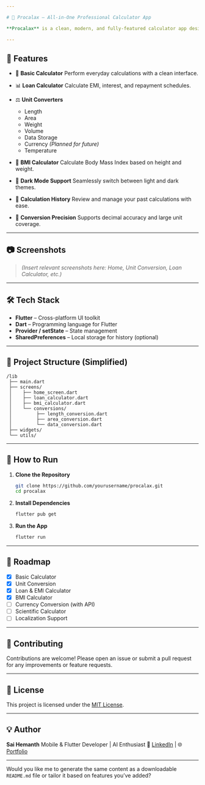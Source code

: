 ```yaml
---

# 📱 Procalax – All-in-One Professional Calculator App

**Procalax** is a clean, modern, and fully-featured calculator app designed to handle a wide range of calculations — from simple arithmetic to complex unit conversions. Built using **Flutter**, this app is tailored for professionals, students, and everyday users who value both utility and user experience.

---
```


## 🚀 Features

* 🧮 **Basic Calculator**
  Perform everyday calculations with a clean interface.

* 📊 **Loan Calculator**
  Calculate EMI, interest, and repayment schedules.

* ⚖️ **Unit Converters**

  * Length
  * Area
  * Weight
  * Volume
  * Data Storage
  * Currency *(Planned for future)*
  * Temperature

* 🧠 **BMI Calculator**
  Calculate Body Mass Index based on height and weight.

* 🎨 **Dark Mode Support**
  Seamlessly switch between light and dark themes.

* 🧾 **Calculation History**
  Review and manage your past calculations with ease.

* 📏 **Conversion Precision**
  Supports decimal accuracy and large unit coverage.

---

## 📷 Screenshots

> *(Insert relevant screenshots here: Home, Unit Conversion, Loan Calculator, etc.)*

---

## 🛠️ Tech Stack

* **Flutter** – Cross-platform UI toolkit
* **Dart** – Programming language for Flutter
* **Provider / setState** – State management
* **SharedPreferences** – Local storage for history (optional)

---

## 📁 Project Structure (Simplified)

```
/lib
 ├── main.dart
 ├── screens/
 │    ├── home_screen.dart
 │    ├── loan_calculator.dart
 │    ├── bmi_calculator.dart
 │    └── conversions/
 │         ├── length_conversion.dart
 │         ├── area_conversion.dart
 │         └── data_conversion.dart
 ├── widgets/
 └── utils/
```

---

## 🧪 How to Run

1. **Clone the Repository**

   ```bash
   git clone https://github.com/yourusername/procalax.git
   cd procalax
   ```

2. **Install Dependencies**

   ```bash
   flutter pub get
   ```

3. **Run the App**

   ```bash
   flutter run
   ```

---

## 📝 Roadmap

* [x] Basic Calculator
* [x] Unit Conversion
* [x] Loan & EMI Calculator
* [x] BMI Calculator
* [ ] Currency Conversion (with API)
* [ ] Scientific Calculator
* [ ] Localization Support

---

## 🙌 Contributing

Contributions are welcome! Please open an issue or submit a pull request for any improvements or feature requests.

---

## 📄 License

This project is licensed under the [MIT License](LICENSE).

---

## 💡 Author

**Sai Hemanth**
Mobile & Flutter Developer | AI Enthusiast
🔗 [LinkedIn](https://www.linkedin.com/in/yourprofile) | 🌐 [Portfolio](https://yourportfolio.com)

---

Would you like me to generate the same content as a downloadable `README.md` file or tailor it based on features you’ve added?
